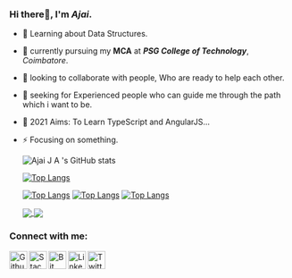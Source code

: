 ### Hi there👋, I'm *Ajai*.
   
   - 🌱 Learning about Data Structures.
   - 🔭 currently pursuing my **MCA** at ***PSG College of Technology***, *Coimbatore*.
   - 💬 looking to collaborate with people, Who are ready to help each other.
   - 🤔 seeking for Experienced people who can guide me through the path which i want to be.
   - 🥅 2021 Aims: To Learn TypeScript and AngularJS...
   - ⚡ Focusing on something.
   
      ![Ajai J A 's GitHub stats](https://github-readme-stats.vercel.app/api?username=AjaiJA&show_icons=true&theme=highcontrast)
    
      [![Top Langs](https://github-readme-stats.vercel.app/api/top-langs/?username=AjaiJA)](https://github.com/AjaiJA/)
     
      [![Top Langs](https://github-readme-stats.vercel.app/api/top-langs/?username=AjaiJA&hide=javascript,html)](https://github.com/AjaiJA/)
      [![Top Langs](https://github-readme-stats.vercel.app/api/top-langs/?username=AjaiJA&langs_count=28)](https://github.com/AjaiJA/)
      [![Top Langs](https://github-readme-stats.vercel.app/api/top-langs/?username=AjaiJA&layout=compact)](https://github.com/AjaiJA/)
      
      <a href="https://github.com/AjaiJA">
        <img align="center" src="https://github-readme-stats.vercel.app/api/pin/?username=AjaiJA&repo=github-readme-stats" />
      </a>
      <a href="https://github.com/AjaiJA">
        <img align="center" src="https://github-readme-stats.vercel.app/api/pin/?username=AjaiJA&repo=AjaiJA" />
      </a>



### Connect with me:<br>

   [<img align="left" alt="Github" width="32px" title="Github" src="https://cdn2.iconfinder.com/data/icons/social-icons-circular-color/512/github-512.png" />](https://github.com/AjaiJA/)
   [<img align="left" alt="Stack Overflow" width="32px" title="Stack Overflow" src="https://cdn2.iconfinder.com/data/icons/social-icons-33/128/Stack_Overflow-512.png" />](https://stackoverflow.com/users/12341806/ajaija?tab=profile)
   [<img align="left" alt="Bit Bucket" width="32px" title="Bit Bucket" src="https://cdn4.iconfinder.com/data/icons/logos-and-brands/512/44_Bitbucket_logo_logos-512.png" />](https://bitbucket.org/dashboard/projects)
   [<img align="left" alt="LinkedIn" width="32px" title="LinkedIN" src="http://pngimg.com/uploads/linkedIn/linkedIn_PNG24.png" />](https://www.linkedin.com/in/ajaija/)
   [<img align="left" alt="Twitter" title="Twitter" width="32px" src="https://www.freepnglogos.com/uploads/twitter-logo-png/twitter-logo-vector-png-clipart-1.png" />](https://twitter.com/Ajai__JA)

<br>
<br>
